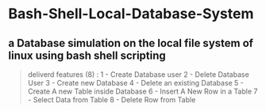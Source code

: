 # Bash-Shell-Local-Database-System

 a Database simulation on the local file system of linux using bash shell scripting 
-------------------------------------------------

>deliverd features (8) :
1 - Create Database user
2 - Delete Database User
3 - Create new Database
4 - Delete an existing Database
5 - Create A new Table inside Database
6 - Insert A New Row in a Table 
7 - Select Data from Table
8 - Delete Row from Table
